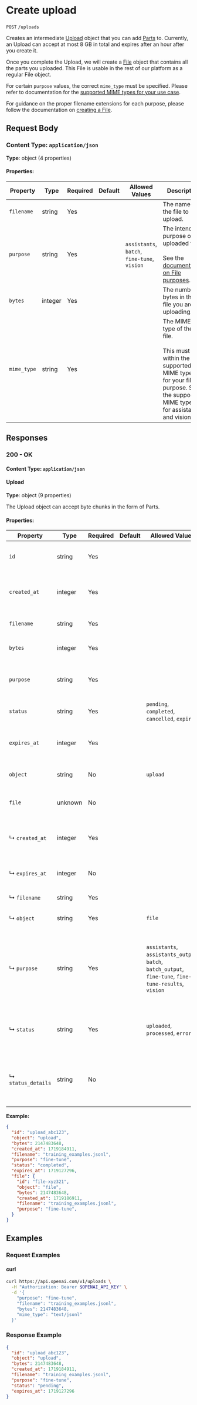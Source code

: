 # Create upload

`POST` `/uploads`

Creates an intermediate [Upload](/docs/api-reference/uploads/object) object
that you can add [Parts](/docs/api-reference/uploads/part-object) to.
Currently, an Upload can accept at most 8 GB in total and expires after an
hour after you create it.

Once you complete the Upload, we will create a
[File](/docs/api-reference/files/object) object that contains all the parts
you uploaded. This File is usable in the rest of our platform as a regular
File object.

For certain `purpose` values, the correct `mime_type` must be specified. 
Please refer to documentation for the 
[supported MIME types for your use case](/docs/assistants/tools/file-search#supported-files).

For guidance on the proper filename extensions for each purpose, please
follow the documentation on [creating a
File](/docs/api-reference/files/create).


## Request Body

### Content Type: `application/json`

**Type**: object (4 properties)

#### Properties:

| Property | Type | Required | Default | Allowed Values | Description |
| -------- | ---- | -------- | ------- | -------------- | ----------- |
| `filename` | string | Yes |  |  | The name of the file to upload. <br>  |
| `purpose` | string | Yes |  | `assistants`, `batch`, `fine-tune`, `vision` | The intended purpose of the uploaded file. <br>  <br> See the [documentation on File purposes](/docs/api-reference/files/create#files-create-purpose). <br>  |
| `bytes` | integer | Yes |  |  | The number of bytes in the file you are uploading. <br>  |
| `mime_type` | string | Yes |  |  | The MIME type of the file. <br>  <br> This must fall within the supported MIME types for your file purpose. See the supported MIME types for assistants and vision. <br>  |
## Responses

### 200 - OK

#### Content Type: `application/json`

#### Upload

**Type**: object (9 properties)

The Upload object can accept byte chunks in the form of Parts.


#### Properties:

| Property | Type | Required | Default | Allowed Values | Description |
| -------- | ---- | -------- | ------- | -------------- | ----------- |
| `id` | string | Yes |  |  | The Upload unique identifier, which can be referenced in API endpoints. |
| `created_at` | integer | Yes |  |  | The Unix timestamp (in seconds) for when the Upload was created. |
| `filename` | string | Yes |  |  | The name of the file to be uploaded. |
| `bytes` | integer | Yes |  |  | The intended number of bytes to be uploaded. |
| `purpose` | string | Yes |  |  | The intended purpose of the file. [Please refer here](/docs/api-reference/files/object#files/object-purpose) for acceptable values. |
| `status` | string | Yes |  | `pending`, `completed`, `cancelled`, `expired` | The status of the Upload. |
| `expires_at` | integer | Yes |  |  | The Unix timestamp (in seconds) for when the Upload will expire. |
| `object` | string | No |  | `upload` | The object type, which is always "upload". |
| `file` | unknown | No |  |  | The ready File object after the Upload is completed. |
|   ↳ `created_at` | integer | Yes |  |  | The Unix timestamp (in seconds) for when the file was created. |
|   ↳ `expires_at` | integer | No |  |  | The Unix timestamp (in seconds) for when the file will expire. |
|   ↳ `filename` | string | Yes |  |  | The name of the file. |
|   ↳ `object` | string | Yes |  | `file` | The object type, which is always `file`. |
|   ↳ `purpose` | string | Yes |  | `assistants`, `assistants_output`, `batch`, `batch_output`, `fine-tune`, `fine-tune-results`, `vision` | The intended purpose of the file. Supported values are `assistants`, `assistants_output`, `batch`, `batch_output`, `fine-tune`, `fine-tune-results` and `vision`. |
|   ↳ `status` | string | Yes |  | `uploaded`, `processed`, `error` | Deprecated. The current status of the file, which can be either `uploaded`, `processed`, or `error`. |
|   ↳ `status_details` | string | No |  |  | Deprecated. For details on why a fine-tuning training file failed validation, see the `error` field on `fine_tuning.job`. |
**Example:**

```json
{
  "id": "upload_abc123",
  "object": "upload",
  "bytes": 2147483648,
  "created_at": 1719184911,
  "filename": "training_examples.jsonl",
  "purpose": "fine-tune",
  "status": "completed",
  "expires_at": 1719127296,
  "file": {
    "id": "file-xyz321",
    "object": "file",
    "bytes": 2147483648,
    "created_at": 1719186911,
    "filename": "training_examples.jsonl",
    "purpose": "fine-tune",
  }
}

```

## Examples

### Request Examples

#### curl
```bash
curl https://api.openai.com/v1/uploads \
  -H "Authorization: Bearer $OPENAI_API_KEY" \
  -d '{
    "purpose": "fine-tune",
    "filename": "training_examples.jsonl",
    "bytes": 2147483648,
    "mime_type": "text/jsonl"
  }'

```

### Response Example

```json
{
  "id": "upload_abc123",
  "object": "upload",
  "bytes": 2147483648,
  "created_at": 1719184911,
  "filename": "training_examples.jsonl",
  "purpose": "fine-tune",
  "status": "pending",
  "expires_at": 1719127296
}

```

